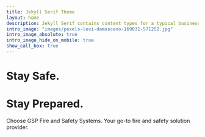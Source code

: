 ```yaml
---
title: Jekyll Serif Theme
layout: home
description: Jekyll Serif contains content types for a typical business website. The theme is fully responsive, blazing fast and artfully illustrated.
intro_image: "images/pexels-levi-damasceno-169031-571252.jpg"
intro_image_absolute: true
intro_image_hide_on_mobile: true
show_call_box: true
---
```


# Stay Safe.
# Stay Prepared.

Choose GSP Fire and Safety Systems.
Your go-to fire and safety solution provider.
